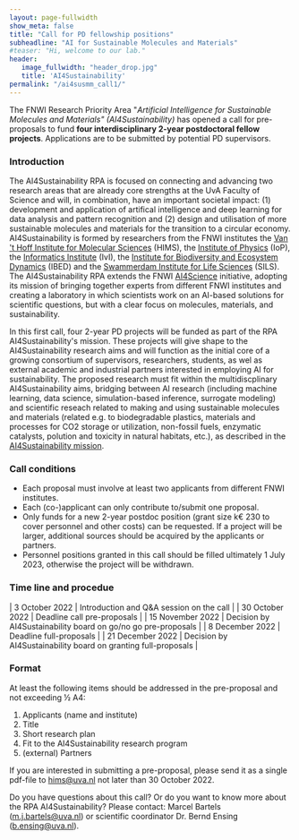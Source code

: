 ```yaml
---
layout: page-fullwidth 
show_meta: false
title: "Call for PD fellowship positions"
subheadline: "AI for Sustainable Molecules and Materials"
#teaser: "Hi, welcome to our lab."
header:
   image_fullwidth: "header_drop.jpg"
   title: 'AI4Sustainability'
permalink: "/ai4susmm_call1/"
---
```


The FNWI Research Priority Area "*Artificial Intelligence for Sustainable Molecules and Materials" (AI4Sustainability)* has opened a call for  pre-proposals to fund **four interdisciplinary 2-year postdoctoral fellow projects**. Applications are to be submitted by potential PD supervisors.

### Introduction
The AI4Sustainability RPA is focused on connecting and advancing two research areas that are already core strengths at the UvA Faculty of Science and will, in combination, have an important societal impact: (1) development and application of artifical intelligence and deep learning for data analysis and pattern recognition and (2)  design and utilisation of more sustainable molecules and materials for the transition to a circular economy. AI4Sustainability is formed by researchers from the FNWI institutes the [Van 't Hoff Institute for Molecular Sciences][1] (HIMS), the [Institute of Physics][2] (IoP), the [Informatics Institute][3] (IvI), the [Institute for Biodiversity and Ecosystem Dynamics][4] (IBED) and the [Swammerdam Institute for Life Sciences][5] (SILS). The AI4Sustainability RPA extends the FNWI [AI4Science][7] initiative, adopting its mission of bringing together experts from different FNWI institutes and creating a laboratory in which scientists work on an AI-based solutions for scientific questions, but with a clear focus on molecules, materials, and sustainability. 

In this first call, four 2-year PD projects will be funded as part of the RPA AI4Sustainability's mission. These projects will give shape to the AI4Sustainability research aims and will function as the initial core of a growing consortium of supervisors, researchers, students, as wel as external academic and industrial partners interested in employing AI for sustainability. The proposed research must fit within the multidiscplinary AI4Sustainability aims, bridging between AI research (including machine learning, data science, simulation-based inference, surrogate modeling) and scientific reseach related to making and using sustainable molecules and materials (related e.g. to biodegradable plastics, materials and processes for CO2 storage or utilization, non-fossil fuels, enzymatic catalysts, polution and toxicity in natural habitats, etc.), as described in the [AI4Sustainability mission][6]. 

### Call conditions
* Each proposal must involve at least two applicants from different FNWI institutes.
* Each (co-)applicant can only contribute to/submit one proposal.
* Only funds for a new 2-year postdoc position (grant size k€ 230 to cover personnel and other costs) can be requested. If a project will be larger, additional sources should be acquired by the applicants or partners.
* Personnel positions granted in this call should be filled ultimately 1 July 2023, otherwise the project will be withdrawn.

### Time line and procedue


 | 3 October 2022      | Introduction and Q&A session on the call |
 | 30 October 2022    | Deadline call pre-proposals                      |
 | 15 November 2022 | Decision by AI4Sustainability board on go/no go pre-proposals |
 | 8 December 2022   | Deadline full-proposals  |
 | 21 December 2022 | Decision by AI4Sustainability board on granting full-proposals |

### Format

At least the following items should be addressed in the pre-proposal and not exceeding ½ A4:
 1. Applicants (name and institute)
 1. Title
 1. Short research plan
 1. Fit to the AI4Sustainability research program
 1. (external) Partners

If you are interested in submitting a pre-proposal, please send it as a single pdf-file to hims@uva.nl not later than 30 October 2022.
 
Do you have questions about this call? Or do you want to know more about the RPA AI4Sustainability? Please contact: Marcel Bartels (m.j.bartels@uva.nl) or scientific coordinator Dr. Bernd Ensing (b.ensing@uva.nl).



[1]: https://hims.uva.nl
[2]: https://ivi.uva.nl
[3]: https://iop.uva.nl
[4]: https://ibed.uva.nl
[5]: https://sils.uva.nl
[6]: https://ai4science-amsterdam.github.io/ai4susmm_rpa
[7]: https://ai4science-amsterdam.github.io
